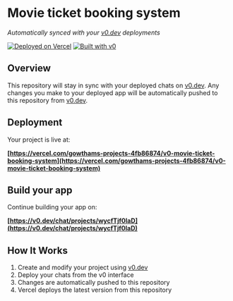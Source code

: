 # Movie ticket booking system

*Automatically synced with your [v0.dev](https://v0.dev) deployments*

[![Deployed on Vercel](https://img.shields.io/badge/Deployed%20on-Vercel-black?style=for-the-badge&logo=vercel)](https://vercel.com/gowthams-projects-4fb86874/v0-movie-ticket-booking-system)
[![Built with v0](https://img.shields.io/badge/Built%20with-v0.dev-black?style=for-the-badge)](https://v0.dev/chat/projects/wycfTjf0laD)

## Overview

This repository will stay in sync with your deployed chats on [v0.dev](https://v0.dev).
Any changes you make to your deployed app will be automatically pushed to this repository from [v0.dev](https://v0.dev).

## Deployment

Your project is live at:

**[https://vercel.com/gowthams-projects-4fb86874/v0-movie-ticket-booking-system](https://vercel.com/gowthams-projects-4fb86874/v0-movie-ticket-booking-system)**

## Build your app

Continue building your app on:

**[https://v0.dev/chat/projects/wycfTjf0laD](https://v0.dev/chat/projects/wycfTjf0laD)**

## How It Works

1. Create and modify your project using [v0.dev](https://v0.dev)
2. Deploy your chats from the v0 interface
3. Changes are automatically pushed to this repository
4. Vercel deploys the latest version from this repository
